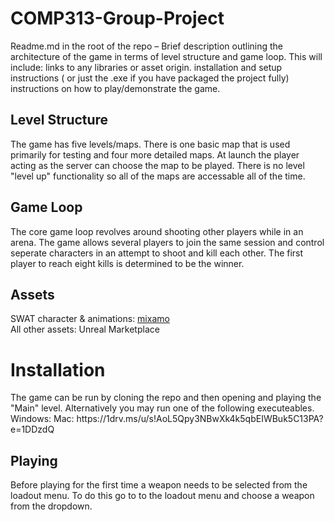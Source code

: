 # COMP313-Group-Project

Readme.md in the root of the repo – Brief description outlining the architecture of the game in terms of level structure and game loop. This will include:
links to any libraries or asset origin.
installation and setup instructions ( or just the .exe if you have packaged the project fully)
instructions on how to play/demonstrate the game.

<h2>Level Structure</h2>
<p>
The game has five levels/maps. There is one basic map that is used primarily for testing and four more detailed maps. At launch the player acting as the server can choose the map to be played. There is no level "level up" functionality so all of the maps are accessable all of the time. 
</p>

<h2>Game Loop</h2>
The core game loop revolves around shooting other players while in an arena. The game allows several players to join the same session and control seperate characters in an attempt to shoot and kill each other. The first player to reach eight kills is determined to be the winner.

<h2>Assets</h2>
SWAT character & animations: <a href src = "https://www.mixamo.com/#/">mixamo</a><br>
All other assets: Unreal Marketplace

<h1>Installation</h1>
The game can be run by cloning the repo and then opening and playing the "Main" level. Alternatively you may run one of the following executeables.<br>
Windows: 
Mac: https://1drv.ms/u/s!AoL5Qpy3NBwXk4k5qbEIWBuk5C13PA?e=1DDzdQ

<h2>Playing</h2>
Before playing for the first time a weapon needs to be selected from the loadout menu. To do this go to to the loadout menu and choose a weapon from the dropdown.
